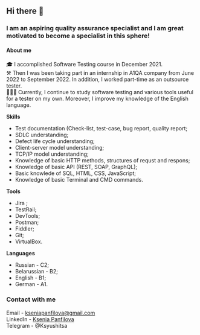 ## Hi there 👋

### I am an aspiring **quality assurance** specialist and I am great motivated to become a **specialist** in this sphere!

#### About me

🎓 I accomplished Software Testing course in December 2021. </br>
⚒ Then I was been taking part in an internship in A1QA company from June 2022 to September 2022. In addition, I worked part-time as an outsource tester. </br>
👨🏻‍💻 Currently, I continue to study software testing and various tools useful for a tester on my own. Moreover, I improve my knowledge of the English language.

**Skills**

- Test documentation (Check-list, test-case, bug report, quality report;
- SDLC understanding;
- Defect life cycle understanding;
- Client-server model understanding;
- TCP/IP model understanding;
- Knowledge of basic HTTP methods, structures of requst and respons;
- Knowledge of basic API (REST, SOAP, GraphQL);
- Basic knowlede of SQL, HTML, CSS, JavaScript;
- Knowledge of basic Terminal and CMD commands.

**Tools**

- Jira ;
- TestRail;
- DevTools;
- Postman;
- Fiddler;
- Git;
- VirtualBox.

**Languages**

- Russian - C2;
- Belarussian - B2;
- English - B1;
- German - A1.

### Contact with me

Email - kseniapanfilova@gmail.com </br>
LinkedIn - [Ksenia Panfilova](https://www.linkedin.com/in/ksenia-panfilova/)</br>
Telegram - @Ksyushitsa
<!--
**KseniaPanfilova/KseniaPanfilova** is a ✨ _special_ ✨ repository because its `README.md` (this file) appears on your GitHub profile.

Here are some ideas to get you started:

- 🔭 I’m currently working on ...
- 🌱 I’m currently learning ...
- 👯 I’m looking to collaborate on ...
- 🤔 I’m looking for help with ...
- 💬 Ask me about ...
- 📫 How to reach me: ...
- 😄 Pronouns: ...
- ⚡ Fun fact: ...
-->
